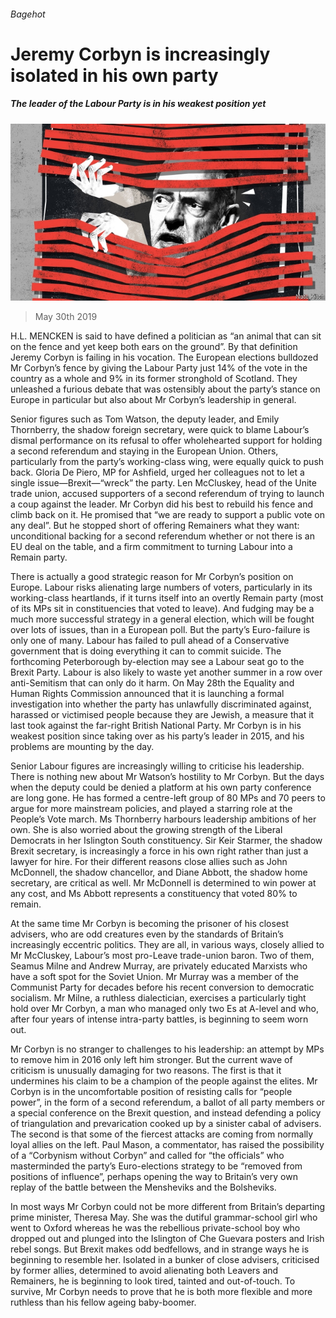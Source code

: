 ###### Bagehot

# Jeremy Corbyn is increasingly isolated in his own party 

##### The leader of the Labour Party is in his weakest position yet 

![image](images/20190601_BRD000_0.jpg) 

> May 30th 2019 

H.L. MENCKEN is said to have defined a politician as “an animal that can sit on the fence and yet keep both ears on the ground”. By that definition Jeremy Corbyn is failing in his vocation. The European elections bulldozed Mr Corbyn’s fence by giving the Labour Party just 14% of the vote in the country as a whole and 9% in its former stronghold of Scotland. They unleashed a furious debate that was ostensibly about the party’s stance on Europe in particular but also about Mr Corbyn’s leadership in general. 

Senior figures such as Tom Watson, the deputy leader, and Emily Thornberry, the shadow foreign secretary, were quick to blame Labour’s dismal performance on its refusal to offer wholehearted support for holding a second referendum and staying in the European Union. Others, particularly from the party’s working-class wing, were equally quick to push back. Gloria De Piero, MP for Ashfield, urged her colleagues not to let a single issue—Brexit—“wreck” the party. Len McCluskey, head of the Unite trade union, accused supporters of a second referendum of trying to launch a coup against the leader. Mr Corbyn did his best to rebuild his fence and climb back on it. He promised that “we are ready to support a public vote on any deal”. But he stopped short of offering Remainers what they want: unconditional backing for a second referendum whether or not there is an EU deal on the table, and a firm commitment to turning Labour into a Remain party. 

There is actually a good strategic reason for Mr Corbyn’s position on Europe. Labour risks alienating large numbers of voters, particularly in its working-class heartlands, if it turns itself into an overtly Remain party (most of its MPs sit in constituencies that voted to leave). And fudging may be a much more successful strategy in a general election, which will be fought over lots of issues, than in a European poll. But the party’s Euro-failure is only one of many. Labour has failed to pull ahead of a Conservative government that is doing everything it can to commit suicide. The forthcoming Peterborough by-election may see a Labour seat go to the Brexit Party. Labour is also likely to waste yet another summer in a row over anti-Semitism that can only do it harm. On May 28th the Equality and Human Rights Commission announced that it is launching a formal investigation into whether the party has unlawfully discriminated against, harassed or victimised people because they are Jewish, a measure that it last took against the far-right British National Party. Mr Corbyn is in his weakest position since taking over as his party’s leader in 2015, and his problems are mounting by the day. 

Senior Labour figures are increasingly willing to criticise his leadership. There is nothing new about Mr Watson’s hostility to Mr Corbyn. But the days when the deputy could be denied a platform at his own party conference are long gone. He has formed a centre-left group of 80 MPs and 70 peers to argue for more mainstream policies, and played a starring role at the People’s Vote march. Ms Thornberry harbours leadership ambitions of her own. She is also worried about the growing strength of the Liberal Democrats in her Islington South constituency. Sir Keir Starmer, the shadow Brexit secretary, is increasingly a force in his own right rather than just a lawyer for hire. For their different reasons close allies such as John McDonnell, the shadow chancellor, and Diane Abbott, the shadow home secretary, are critical as well. Mr McDonnell is determined to win power at any cost, and Ms Abbott represents a constituency that voted 80% to remain. 

At the same time Mr Corbyn is becoming the prisoner of his closest advisers, who are odd creatures even by the standards of Britain’s increasingly eccentric politics. They are all, in various ways, closely allied to Mr McCluskey, Labour’s most pro-Leave trade-union baron. Two of them, Seamus Milne and Andrew Murray, are privately educated Marxists who have a soft spot for the Soviet Union. Mr Murray was a member of the Communist Party for decades before his recent conversion to democratic socialism. Mr Milne, a ruthless dialectician, exercises a particularly tight hold over Mr Corbyn, a man who managed only two Es at A-level and who, after four years of intense intra-party battles, is beginning to seem worn out. 

Mr Corbyn is no stranger to challenges to his leadership: an attempt by MPs to remove him in 2016 only left him stronger. But the current wave of criticism is unusually damaging for two reasons. The first is that it undermines his claim to be a champion of the people against the elites. Mr Corbyn is in the uncomfortable position of resisting calls for “people power”, in the form of a second referendum, a ballot of all party members or a special conference on the Brexit question, and instead defending a policy of triangulation and prevarication cooked up by a sinister cabal of advisers. The second is that some of the fiercest attacks are coming from normally loyal allies on the left. Paul Mason, a commentator, has raised the possibility of a “Corbynism without Corbyn” and called for “the officials” who masterminded the party’s Euro-elections strategy to be “removed from positions of influence”, perhaps opening the way to Britain’s very own replay of the battle between the Mensheviks and the Bolsheviks. 

In most ways Mr Corbyn could not be more different from Britain’s departing prime minister, Theresa May. She was the dutiful grammar-school girl who went to Oxford whereas he was the rebellious private-school boy who dropped out and plunged into the Islington of Che Guevara posters and Irish rebel songs. But Brexit makes odd bedfellows, and in strange ways he is beginning to resemble her. Isolated in a bunker of close advisers, criticised by former allies, determined to avoid alienating both Leavers and Remainers, he is beginning to look tired, tainted and out-of-touch. To survive, Mr Corbyn needs to prove that he is both more flexible and more ruthless than his fellow ageing baby-boomer. 

